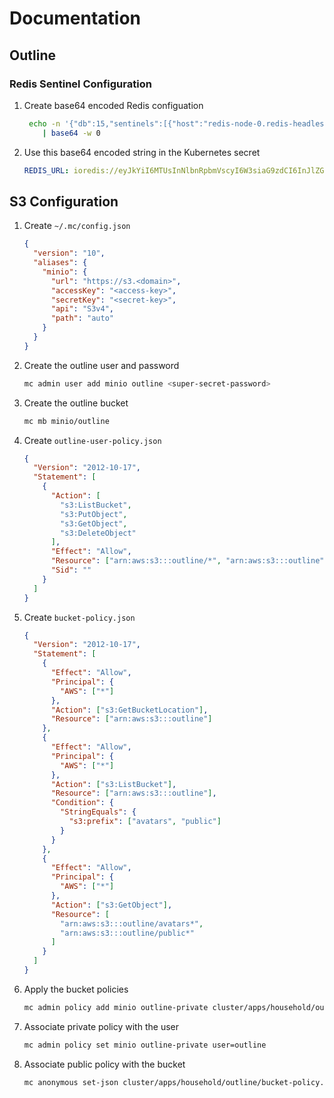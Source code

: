 # Documentation

## Outline

### Redis Sentinel Configuration

1. Create base64 encoded Redis configuation

   ```sh
    echo -n '{"db":15,"sentinels":[{"host":"redis-node-0.redis-headless.databases.svc.cluster.local","port":26379},{"host":"redis-node-1.redis-headless.databases.svc.cluster.local","port":26379},{"host":"redis-node-2.redis-headless.databases.svc.cluster.local","port":26379}],"name":"redis-master"}' \
       | base64 -w 0
   ```

2. Use this base64 encoded string in the Kubernetes secret

   ```yaml
   REDIS_URL: ioredis://eyJkYiI6MTUsInNlbnRpbmVscyI6W3siaG9zdCI6InJlZGlzLW5vZGUtMC5yZWRpcy1oZWFkbGVzcy5kZWZhdWx0LnN2Yy5jbHVzdGVyLmxvY2FsIiwicG9ydCI6MjYzNzl9LHsiaG9zdCI6InJlZGlzLW5vZGUtMS5yZWRpcy1oZWFkbGVzcy5kZWZhdWx0LnN2Yy5jbHVzdGVyLmxvY2FsIiwicG9ydCI6MjYzNzl9LHsiaG9zdCI6InJlZGlzLW5vZGUtMi5yZWRpcy1oZWFkbGVzcy5kZWZhdWx0LnN2Yy5jbHVzdGVyLmxvY2FsIiwicG9ydCI6MjYzNzl9XSwibmFtZSI6InJlZGlzLW1hc3RlciJ9
   ```

## S3 Configuration

1. Create `~/.mc/config.json`

   ```json
   {
     "version": "10",
     "aliases": {
       "minio": {
         "url": "https://s3.<domain>",
         "accessKey": "<access-key>",
         "secretKey": "<secret-key>",
         "api": "S3v4",
         "path": "auto"
       }
     }
   }
   ```

2. Create the outline user and password

   ```sh
   mc admin user add minio outline <super-secret-password>
   ```

3. Create the outline bucket

   ```sh
   mc mb minio/outline
   ```

4. Create `outline-user-policy.json`

   ```json
   {
     "Version": "2012-10-17",
     "Statement": [
       {
         "Action": [
           "s3:ListBucket",
           "s3:PutObject",
           "s3:GetObject",
           "s3:DeleteObject"
         ],
         "Effect": "Allow",
         "Resource": ["arn:aws:s3:::outline/*", "arn:aws:s3:::outline"],
         "Sid": ""
       }
     ]
   }
   ```

5. Create `bucket-policy.json`

   ```json
   {
     "Version": "2012-10-17",
     "Statement": [
       {
         "Effect": "Allow",
         "Principal": {
           "AWS": ["*"]
         },
         "Action": ["s3:GetBucketLocation"],
         "Resource": ["arn:aws:s3:::outline"]
       },
       {
         "Effect": "Allow",
         "Principal": {
           "AWS": ["*"]
         },
         "Action": ["s3:ListBucket"],
         "Resource": ["arn:aws:s3:::outline"],
         "Condition": {
           "StringEquals": {
             "s3:prefix": ["avatars", "public"]
           }
         }
       },
       {
         "Effect": "Allow",
         "Principal": {
           "AWS": ["*"]
         },
         "Action": ["s3:GetObject"],
         "Resource": [
           "arn:aws:s3:::outline/avatars*",
           "arn:aws:s3:::outline/public*"
         ]
       }
     ]
   }
   ```

6. Apply the bucket policies

   ```sh
   mc admin policy add minio outline-private cluster/apps/household/outline/outline-user-policy.json
   ```

7. Associate private policy with the user

   ```sh
   mc admin policy set minio outline-private user=outline
   ```

8. Associate public policy with the bucket

   ```sh
   mc anonymous set-json cluster/apps/household/outline/bucket-policy.json minio/outline
   ```
